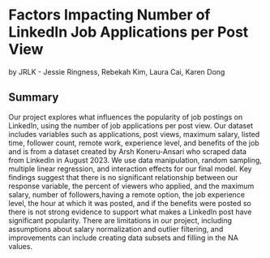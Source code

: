 # Factors Impacting Number of LinkedIn Job Applications per Post View
by JRLK - Jessie Ringness, Rebekah Kim, Laura Cai, Karen Dong

## Summary
Our project explores what influences the popularity of job postings on LinkedIn, using the number of job applications per post view. Our dataset includes variables such as applications, post views, maximum salary, listed time, follower count, remote work, experience level, and benefits of the job and is from a dataset created by Arsh Koneru-Ansari who scraped data from LinkedIn in August 2023. We use data manipulation, random sampling, multiple linear regression, and interaction effects for our final model. Key findings suggest that there is no significant relationship between our response variable, the percent of viewers who applied, and the maximum salary, number of followers,having a remote option, the job experience level, the hour at which it was posted, and if the benefits were posted so there is not strong evidence to support what makes a LinkedIn post have significant popularity. There are limitations in our project, including assumptions about salary normalization and outlier filtering, and improvements can include creating data subsets and filling in the NA values.
